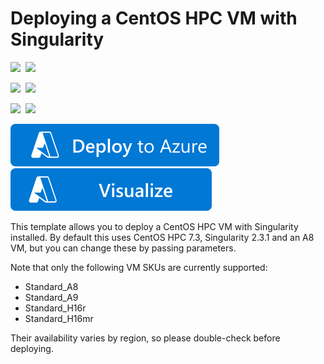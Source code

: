 # Deploying a CentOS HPC VM with Singularity

<IMG SRC="https://azurequickstartsservice.blob.core.windows.net/badges/centos-singularity/PublicLastTestDate.svg" />&nbsp;
<IMG SRC="https://azurequickstartsservice.blob.core.windows.net/badges/centos-singularity/PublicDeployment.svg" />&nbsp;

<IMG SRC="https://azurequickstartsservice.blob.core.windows.net/badges/centos-singularity/FairfaxLastTestDate.svg" />&nbsp;
<IMG SRC="https://azurequickstartsservice.blob.core.windows.net/badges/centos-singularity/FairfaxDeployment.svg" />&nbsp;

<IMG SRC="https://azurequickstartsservice.blob.core.windows.net/badges/centos-singularity/BestPracticeResult.svg" />&nbsp;
<IMG SRC="https://azurequickstartsservice.blob.core.windows.net/badges/centos-singularity/CredScanResult.svg" />&nbsp;

<a href="https://portal.azure.com/#create/Microsoft.Template/uri/https%3A%2F%2Fraw.githubusercontent.com%2Fbhummerstone%2Fazure-quickstart-templates%2Fcentos-singularity%2Fcentos-singularity%2Fazuredeploy.json" target="_blank">
    <img src="https://raw.githubusercontent.com/Azure/azure-quickstart-templates/master/1-CONTRIBUTION-GUIDE/images/deploytoazure.svg"/>
</a>
<a href="http://armviz.io/#/?load=https%3A%2F%2Fraw.githubusercontent.com%2Fbhummerstone%2Fazure-quickstart-templates%2Fcentos-singularity%2Fcentos-singularity%2Fazuredeploy.json" target="_blank">
    <img src="https://raw.githubusercontent.com/Azure/azure-quickstart-templates/master/1-CONTRIBUTION-GUIDE/images/visualizebutton.svg"/>
</a>


This template allows you to deploy a CentOS HPC VM with Singularity installed. By default this uses CentOS HPC 7.3, Singularity 2.3.1 and an A8 VM, but you can change these by passing parameters.

Note that only the following VM SKUs are currently supported:
* Standard_A8
* Standard_A9
* Standard_H16r
* Standard_H16mr

Their availability varies by region, so please double-check before deploying. 

